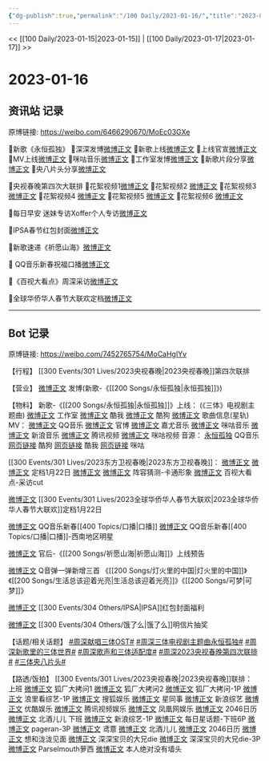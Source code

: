 ```yaml
---
{"dg-publish":true,"permalink":"/100 Daily/2023-01-16/","title":"2023-01-16","created":"2023-01-21T15:02:12.000+08:00","updated":"2023-04-11T14:46:32.461+08:00"}
---
```



<< [[100 Daily/2023-01-15\|2023-01-15]] | [[100 Daily/2023-01-17\|2023-01-17]] >>

# 2023-01-16

## 资讯站 记录

原博链接: https://weibo.com/6466290670/MoEc03GXe

🌟新歌《永恒孤独》
🎇深深发博[微博正文](https://m.weibo.cn/6466290670/4858478072169655)
🎇新歌上线[微博正文](https://m.weibo.cn/6466290670/4858328025138699)
🎇上线官宣[微博正文](https://m.weibo.cn/6466290670/4858478877215582)
🎇MV上线[微博正文](https://m.weibo.cn/6466290670/4858326377305340)
🎇咪咕音乐[微博正文](https://m.weibo.cn/6466290670/4858508946705204)
🎇工作室发博[微博正文](https://m.weibo.cn/6466290670/4858326628436982)
🎇新歌片段分享[微博正文](https://m.weibo.cn/6466290670/4858557357097075)
🎇央八片头分享[微博正文](https://m.weibo.cn/6466290670/4858591540156595)

🌟央视春晚第四次大联排
🎇花絮视频1[微博正文](https://m.weibo.cn/6466290670/4858558312618492)
🎇花絮视频2 [微博正文](https://m.weibo.cn/6466290670/4858558338040611)
🎇花絮视频3 [微博正文](https://m.weibo.cn/6466290670/4858601053095858)
🎇花絮视频4 [微博正文](https://m.weibo.cn/6466290670/4858606686044216)
🎇花絮视频5 [微博正文](https://m.weibo.cn/6466290670/4858607365000054)
🎇花絮视频6 [微博正文](https://m.weibo.cn/6466290670/4858607822176509)

🌟每日早安
迷妹专访Xoffer个人专访[微博正文](https://m.weibo.cn/6466290670/4858456416715127)

🌟IPSA春节红包封面[微博正文](https://m.weibo.cn/6466290670/4858546053977888)

🌟新歌速递《祈愿山海》[微博正文](https://m.weibo.cn/6466290670/4858571944628929)

🌟 QQ音乐新春祝福口播[微博正文](https://m.weibo.cn/6466290670/4858647035519112)

🌟《百视大看点》周深采访[微博正文](https://m.weibo.cn/6466290670/4858626353137762)

🌟全球华侨华人春节大联欢定档[微博正文](https://m.weibo.cn/6466290670/4858662415507437)

---
## Bot 记录

原博链接: https://weibo.com/7452765754/MoCaHgIYv

【行程】
[[300 Events/301 Lives/2023央视春晚\|2023央视春晚]]第四次联排

【营业】
[微博正文](https://m.weibo.cn/1736988591/4858476608100134) 发博(新歌-《[[200 Songs/永恒孤独\|永恒孤独]]》)

【物料】
新歌-《[[200 Songs/永恒孤独\|永恒孤独]]》上线：
(《三体》电视剧主题曲)
[微博正文](https://m.weibo.cn/7478855230/4858325060294940) 工作室
[微博正文](https://m.weibo.cn/1738434147/4858324996592089) 酷我
[微博正文](https://m.weibo.cn/1665103091/4858326855451730) 酷狗
[微博正文](https://m.weibo.cn/6466290670/4858328025138699) 歌曲信息(星轨)
MV：
[微博正文](https://m.weibo.cn/2169129705/4858324983483638) QQ音乐
[微博正文](https://m.weibo.cn/7470196136/4858475978428732) 官博
[微博正文](https://m.weibo.cn/7290756392/4858475970041842) 嘉尤音乐
[微博正文](https://m.weibo.cn/1867028705/4858476561960699) 咪咕音乐
[微博正文](https://m.weibo.cn/1266269835/4858477249826440) 新浪音乐
[微博正文](https://m.weibo.cn/2591595652/4858487131605041) 腾讯视频
[微博正文](https://m.weibo.cn/1809436135/4858496519244483) 咪咕视频
音源：
[永恒孤独](https://weibo.cn/sinaurl?u=https%3A%2F%2Fi.y.qq.com%2Fv8%2Fplaysong.html%3Fsongid%3D391635740%26source%3Dyqq%26ADTAG%3Dhz_wb_sf%26channelId%3D10081987) QQ音乐
[网页链接](https://weibo.cn/sinaurl?u=https%3A%2F%2Ft3.kugou.com%2Fsong.html%3Fid%3D6QnhiadB7V3) 酷狗
[网页链接](https://weibo.cn/sinaurl?u=http%3A%2F%2Fm.kuwo.cn%2Fnewh5app%2Fplay_detail%2F258397557) 酷我
[网页链接](https://weibo.cn/sinaurl?u=http%3A%2F%2Fc.migu.cn%2F00g7xm%3Fifrom%3D1d0582bb0148c334cfc5bdea0805ddd4) 咪咕

[[300 Events/301 Lives/2023东方卫视春晚\|2023东方卫视春晚]]：
[微博正文](https://m.weibo.cn/1767910704/4858537665367942) [微博正文](https://m.weibo.cn/3154827593/4858475979213811) 定档1月22日
[微博正文](https://m.weibo.cn/1767910704/4858543100925451) [微博正文](https://m.weibo.cn/3154827593/4858491094962046) 阵容猜测-卡通形象
[微博正文](https://m.weibo.cn/6466290670/4858626353137762) 百视大看点-采访cut

[微博正文](https://m.weibo.cn/5137261048/4858655659003496) [[300 Events/301 Lives/2023全球华侨华人春节大联欢\|2023全球华侨华人春节大联欢]]定档1月22日

[微博正文](https://m.weibo.cn/6466290670/4858647035519112) QQ音乐新春[[400 Topics/口播\|口播]]
[微博正文](https://m.weibo.cn/2169129705/4858589229615836) QQ音乐新春[[400 Topics/口播\|口播]]-西南地区明星

[微博正文](https://m.weibo.cn/5248300719/4858568345913827) 官后-《[[200 Songs/祈愿山海\|祈愿山海]]》上线预告

[微博正文](https://m.weibo.cn/7217705140/4858462394386869) Q音弹一弹新增三首 《[[200 Songs/灯火里的中国\|灯火里的中国]]》《[[200 Songs/生活总该迎着光亮\|生活总该迎着光亮]]》《[[200 Songs/可梦\|可梦]]》

[微博正文](https://m.weibo.cn/1851789841/4858544585706205) [[300 Events/304 Others/IPSA\|IPSA]]红包封面福利

[微博正文](https://m.weibo.cn/7756461320/4858483520575042) [[300 Events/304 Others/饿了么\|饿了么]]明信片抽奖

【话题/相关话题】
[#周深献唱三体OST#](https://s.weibo.com/weibo?q=%23%E5%91%A8%E6%B7%B1%E7%8C%AE%E5%94%B1%E4%B8%89%E4%BD%93OST%23)
[#周深三体电视剧主题曲永恒孤独#](https://s.weibo.com/weibo?q=%23%E5%91%A8%E6%B7%B1%E4%B8%89%E4%BD%93%E7%94%B5%E8%A7%86%E5%89%A7%E4%B8%BB%E9%A2%98%E6%9B%B2%E6%B0%B8%E6%81%92%E5%AD%A4%E7%8B%AC%23)
[#周深新歌里的三体世界#](https://s.weibo.com/weibo?q=%23%E5%91%A8%E6%B7%B1%E6%96%B0%E6%AD%8C%E9%87%8C%E7%9A%84%E4%B8%89%E4%BD%93%E4%B8%96%E7%95%8C%23)
[#周深歌声和三体适配度#](https://s.weibo.com/weibo?q=%23%E5%91%A8%E6%B7%B1%E6%AD%8C%E5%A3%B0%E5%92%8C%E4%B8%89%E4%BD%93%E9%80%82%E9%85%8D%E5%BA%A6%23)
[#周深2023央视春晚第四次联排#](https://s.weibo.com/weibo?q=%23%E5%91%A8%E6%B7%B12023%E5%A4%AE%E8%A7%86%E6%98%A5%E6%99%9A%E7%AC%AC%E5%9B%9B%E6%AC%A1%E8%81%94%E6%8E%92%23)
[#三体央八片头#](https://s.weibo.com/weibo?q=%23%E4%B8%89%E4%BD%93%E5%A4%AE%E5%85%AB%E7%89%87%E5%A4%B4%23)

【路透/饭拍】
[[300 Events/301 Lives/2023央视春晚\|2023央视春晚]]联排：
上班
[微博正文](https://m.weibo.cn/6525010965/4858555717648735) 狐厂大拷问1
[微博正文](https://m.weibo.cn/6525010965/4858557651227397) 狐厂大拷问2
[微博正文](https://m.weibo.cn/6525010965/4858584364225420) 狐厂大拷问-1P
[微博正文](https://m.weibo.cn/2122079781/4858554114904099) 浪里看综艺-1P
[微博正文](https://m.weibo.cn/1843633441/4858556412595610) 搜狐娱乐
[微博正文](https://m.weibo.cn/7090942012/4858557122479607) 星同事
[微博正文](https://m.weibo.cn/1878335471/4858555377124291) 新浪综艺
[微博正文](https://m.weibo.cn/1763415704/4858557255649660) 优酷娱乐
[微博正文](https://m.weibo.cn/6426064539/4858556840416238) 腾讯视频娱乐
[微博正文](https://m.weibo.cn/1900552512/4858578491933274) 凤凰网娱乐
[微博正文](https://m.weibo.cn/1308570033/4858554102059121) 2046日历
[微博正文](https://m.weibo.cn/1952752357/4858556953660459) 北酒儿儿
下班
[微博正文](https://m.weibo.cn/1878335471/4858603905751063) 新浪综艺-1P
[微博正文](https://m.weibo.cn/6962149176/4858640508658994) 每日星话题-下班6P
[微博正文](https://m.weibo.cn/7633014126/4858595168748605) pageran-3P
[微博正文](https://m.weibo.cn/7350475041/4858595747042457) 鸢薏
[微博正文](https://m.weibo.cn/1952752357/4858597181489868) 北酒儿儿
[微博正文](https://m.weibo.cn/1308570033/4858593775980748) 2046日历
[微博正文](https://m.weibo.cn/7323984323/4858595059171841) 想和泷泷见面
[微博正文](https://m.weibo.cn/6487827798/4858598767201989) 深深宝贝的大兄die
[微博正文](https://m.weibo.cn/6487827798/4858656950850801) 深深宝贝的大兄die-3P
[微博正文](https://m.weibo.cn/1966921265/4858595180549844) Parselmouth萝西
[微博正文](https://m.weibo.cn/7334006162/4858596426520272) 本人绝对没有墙头
